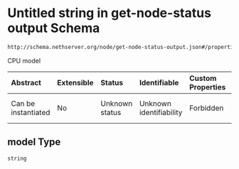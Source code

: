 # Untitled string in get-node-status output Schema

```txt
http://schema.nethserver.org/node/get-node-status-output.json#/properties/cpu/properties/info/items/properties/model
```

CPU model

| Abstract            | Extensible | Status         | Identifiable            | Custom Properties | Additional Properties | Access Restrictions | Defined In                                                                              |
| :------------------ | :--------- | :------------- | :---------------------- | :---------------- | :-------------------- | :------------------ | :-------------------------------------------------------------------------------------- |
| Can be instantiated | No         | Unknown status | Unknown identifiability | Forbidden         | Allowed               | none                | [get-node-status-output.json*](node/get-node-status-output.json "open original schema") |

## model Type

`string`
